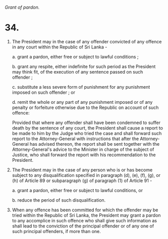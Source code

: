 *Grant of pardon.*

# 34.

1. The President may in the case of any offender convicted of any offence in any court within the Republic of Sri Lanka -

    a. grant a pardon, either free or subject to lawful conditions ;

    b. grant any respite, either indefinite for such period as the President may think fit, of the execution of any sentence passed on such offender ;

    c. substitute a less severe form of punishment for any punishment imposed on such offender ; or

    d. remit the whole or any part of any punishment imposed or of any penalty or forfeiture otherwise due to the Republic on account of such offence:

    Provided that where any offender shall have been condemned to suffer death by the sentence of any court, the President shall cause a report to be made to him by the Judge who tried the case and shall forward such report to the Attorney-General with instructions that after the Attorney-General has advised thereon, the report shall be sent together with the Attorney-General's advice to the Minister in charge of the subject of Justice, who shall forward the report with his recommendation to the President.

2. The President may in the case of any person who is or has become subject to any disqualification specified in paragraph (d), (e), (f), (g), or (h) of Article 89 or subparagraph (g) of paragraph (1) of Article 91 -

    a. grant a pardon, either free or subject to lawful conditions, or

    b. reduce the period of such disqualification.

3. When any offence has been committed for which the offender may be tried within the Republic of Sri Lanka, the President may grant a pardon to any accomplice in such offence who shall give such information as shall lead to the conviction of the principal offender or of any one of such principal offenders, if more than one.